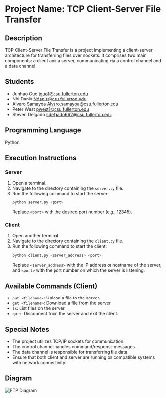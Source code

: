 # Project Name: TCP Client-Server File Transfer

## Description
TCP Client-Server File Transfer is a project implementing a client-server architecture for transferring files over sockets. It comprises two main components: a client and a server, communicating via a control channel and a data channel.

## Students
- Junhao Guo jguo1@csu.fullerton.edu
- Nhi Danis Ndanis@csu.fullerton.edu
- Alvaro Samayoa Alvaro.samayoa@csu.fullerton.edu
- Peter West pwest1@csu.fullerton.edu
- Steven Delgado sdelgado662@csu.fullerton.edu

## Programming Language
Python

## Execution Instructions

### Server
1. Open a terminal.
2. Navigate to the directory containing the `server.py` file.
3. Run the following command to start the server:
    ```bash
    python server.py <port>
    ```
   Replace `<port>` with the desired port number (e.g., 12345).

### Client
1. Open another terminal.
2. Navigate to the directory containing the `client.py` file.
3. Run the following command to start the client:
    ```bash
    python client.py <server_address> <port>
    ```
   Replace `<server_address>` with the IP address or hostname of the server, and `<port>` with the port number on which the server is listening.

## Available Commands (Client)
- `put <filename>`: Upload a file to the server.
- `get <filename>`: Download a file from the server.
- `ls`: List files on the server.
- `quit`: Disconnect from the server and exit the client.

## Special Notes
- The project utilizes TCP/IP sockets for communication.
- The control channel handles command/response messages.
- The data channel is responsible for transferring file data.
- Ensure that both client and server are running on compatible systems with network connectivity.

## Diagram
![FTP Diagram](FTP.drawio.png)
